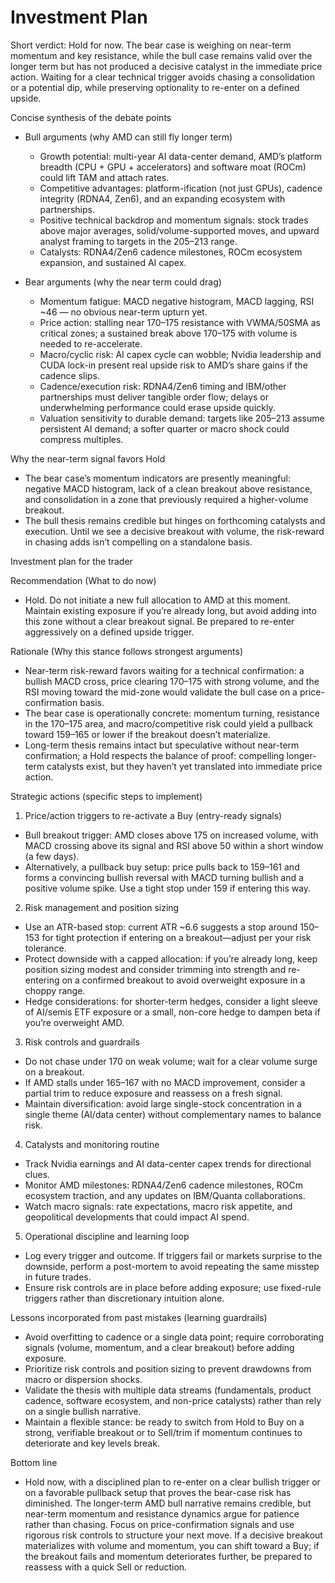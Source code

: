 # Investment Plan

Short verdict: Hold for now. The bear case is weighing on near-term momentum and key resistance, while the bull case remains valid over the longer term but has not produced a decisive catalyst in the immediate price action. Waiting for a clear technical trigger avoids chasing a consolidation or a potential dip, while preserving optionality to re-enter on a defined upside.

Concise synthesis of the debate points

- Bull arguments (why AMD can still fly longer term)
  - Growth potential: multi-year AI data-center demand, AMD’s platform breadth (CPU + GPU + accelerators) and software moat (ROCm) could lift TAM and attach rates.
  - Competitive advantages: platform-ification (not just GPUs), cadence integrity (RDNA4, Zen6), and an expanding ecosystem with partnerships.
  - Positive technical backdrop and momentum signals: stock trades above major averages, solid/volume-supported moves, and upward analyst framing to targets in the $205–$213 range.
  - Catalysts: RDNA4/Zen6 cadence milestones, ROCm ecosystem expansion, and sustained AI capex.

- Bear arguments (why the near term could drag)
  - Momentum fatigue: MACD negative histogram, MACD lagging, RSI ~46 — no obvious near-term upturn yet.
  - Price action: stalling near 170–175 resistance with VWMA/50SMA as critical zones; a sustained break above 170–175 with volume is needed to re-accelerate.
  - Macro/cyclic risk: AI capex cycle can wobble; Nvidia leadership and CUDA lock-in present real upside risk to AMD’s share gains if the cadence slips.
  - Cadence/execution risk: RDNA4/Zen6 timing and IBM/other partnerships must deliver tangible order flow; delays or underwhelming performance could erase upside quickly.
  - Valuation sensitivity to durable demand: targets like 205–213 assume persistent AI demand; a softer quarter or macro shock could compress multiples.

Why the near-term signal favors Hold
- The bear case’s momentum indicators are presently meaningful: negative MACD histogram, lack of a clean breakout above resistance, and consolidation in a zone that previously required a higher-volume breakout.
- The bull thesis remains credible but hinges on forthcoming catalysts and execution. Until we see a decisive breakout with volume, the risk-reward in chasing adds isn’t compelling on a standalone basis.

Investment plan for the trader

Recommendation (What to do now)
- Hold. Do not initiate a new full allocation to AMD at this moment. Maintain existing exposure if you’re already long, but avoid adding into this zone without a clear breakout signal. Be prepared to re-enter aggressively on a defined upside trigger.

Rationale (Why this stance follows strongest arguments)
- Near-term risk-reward favors waiting for a technical confirmation: a bullish MACD cross, price clearing 170–175 with strong volume, and the RSI moving toward the mid-zone would validate the bull case on a price-confirmation basis.
- The bear case is operationally concrete: momentum turning, resistance in the 170–175 area, and macro/competitive risk could yield a pullback toward 159–165 or lower if the breakout doesn’t materialize.
- Long-term thesis remains intact but speculative without near-term confirmation; a Hold respects the balance of proof: compelling longer-term catalysts exist, but they haven’t yet translated into immediate price action.

Strategic actions (specific steps to implement)

1) Price/action triggers to re-activate a Buy (entry-ready signals)
- Bull breakout trigger: AMD closes above 175 on increased volume, with MACD crossing above its signal and RSI above 50 within a short window (a few days).
- Alternatively, a pullback buy setup: price pulls back to 159–161 and forms a convincing bullish reversal with MACD turning bullish and a positive volume spike. Use a tight stop under 159 if entering this way.

2) Risk management and position sizing
- Use an ATR-based stop: current ATR ~6.6 suggests a stop around 150–153 for tight protection if entering on a breakout—adjust per your risk tolerance.
- Protect downside with a capped allocation: if you’re already long, keep position sizing modest and consider trimming into strength and re-entering on a confirmed breakout to avoid overweight exposure in a choppy range.
- Hedge considerations: for shorter-term hedges, consider a light sleeve of AI/semis ETF exposure or a small, non-core hedge to dampen beta if you’re overweight AMD.

3) Risk controls and guardrails
- Do not chase under 170 on weak volume; wait for a clear volume surge on a breakout.
- If AMD stalls under 165–167 with no MACD improvement, consider a partial trim to reduce exposure and reassess on a fresh signal.
- Maintain diversification: avoid large single-stock concentration in a single theme (AI/data center) without complementary names to balance risk.

4) Catalysts and monitoring routine
- Track Nvidia earnings and AI data-center capex trends for directional clues.
- Monitor AMD milestones: RDNA4/Zen6 cadence milestones, ROCm ecosystem traction, and any updates on IBM/Quanta collaborations.
- Watch macro signals: rate expectations, macro risk appetite, and geopolitical developments that could impact AI spend.

5) Operational discipline and learning loop
- Log every trigger and outcome. If triggers fail or markets surprise to the downside, perform a post-mortem to avoid repeating the same misstep in future trades.
- Ensure risk controls are in place before adding exposure; use fixed-rule triggers rather than discretionary intuition alone.

Lessons incorporated from past mistakes (learning guardrails)
- Avoid overfitting to cadence or a single data point; require corroborating signals (volume, momentum, and a clear breakout) before adding exposure.
- Prioritize risk controls and position sizing to prevent drawdowns from macro or dispersion shocks.
- Validate the thesis with multiple data streams (fundamentals, product cadence, software ecosystem, and non-price catalysts) rather than rely on a single bullish narrative.
- Maintain a flexible stance: be ready to switch from Hold to Buy on a strong, verifiable breakout or to Sell/trim if momentum continues to deteriorate and key levels break.

Bottom line
- Hold now, with a disciplined plan to re-enter on a clear bullish trigger or on a favorable pullback setup that proves the bear-case risk has diminished. The longer-term AMD bull narrative remains credible, but near-term momentum and resistance dynamics argue for patience rather than chasing. Focus on price-confirmation signals and use rigorous risk controls to structure your next move. If a decisive breakout materializes with volume and momentum, you can shift toward a Buy; if the breakout fails and momentum deteriorates further, be prepared to reassess with a quick Sell or reduction.
